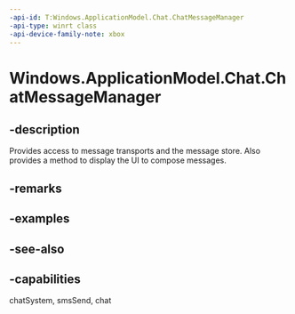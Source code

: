 ```yaml
---
-api-id: T:Windows.ApplicationModel.Chat.ChatMessageManager
-api-type: winrt class
-api-device-family-note: xbox
---
```


<!-- Class syntax.
public class ChatMessageManager 
-->

# Windows.ApplicationModel.Chat.ChatMessageManager

## -description
Provides access to message transports and the message store. Also provides a method to display the UI to compose messages.

## -remarks

## -examples

## -see-also

## -capabilities
chatSystem, smsSend, chat
